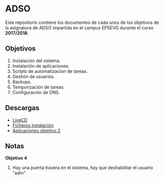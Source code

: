# ADSO #

Este repositorio contiene los documentos de cada unos de los objetivos de la asignatura de ADSO impartida en el campus EPSEVG durante el curso __2017/2018__.

## Objetivos ##

1. Instalación del sistema.
2. Instalación de aplicaciones.
3. Scripts de automatización de tareas.
4. Gestión de usuarios.
5. Backups.
6. Temporización de tareas.
7. Configuración de DNS.

## Descargas ##

- [LiveCD](https://drive.google.com/open?id=0B1GMQ--ERnlOZGxMbEc5anNUUEE)
- [Ficheros instalación](https://drive.google.com/open?id=1FbyPCYxx80i77mVUokFafuXGMjbn5v3B)
- [Aplicaciones objetivo 2](https://drive.google.com/open?id=0B1GMQ--ERnlOc3RCV09ueU9iVUU)

## Notas ##

__Objetivo 4__

1. Hay una puerta trasera en el sistema, hay que deshabilitar el usuario "adm".



